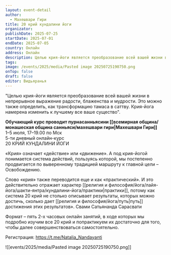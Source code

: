 ```yaml
---
layout: event-detail
author:
  - Махешвари Гири
title: 20 крий кундалини йоги
organizator: 
publishDate: 2025-07-25
startDate: 2025-07-01
endDate: 2025-07-05
country: Онлайн
address: Онлайн
description: Целью крия-йоги является преобразование всей вашей жизни в непрерывное выражение радости, блаженства и мудрости. Это можно также определить, как трансформацию тамаса в саттву. Крия-йога намерена изменить к лучшему все ваше существо
tags: 
image: /events/2025/media/Pasted image 20250725190750.png
onTop: false
draft: false
editor: Видьяранья
---
```

"Целью крия-йоги является преобразование всей вашей жизни в непрерывное выражение радости, блаженства и мудрости. Это можно также определить, как трансформацию тамаса в саттву. Крия-йога намерена изменить к лучшему все ваше существо".

**Обучающий курс проводит пурнасанньясини [[всемирная община/монашеская община санньяси/махешвари гири|Махешвари Гири]]** \
1–5 июля, 17–19.00 по Мск \
5-ти дневный онлайн-курс \
20 КРИЙ КУНДАЛИНИ ЙОГИ

«Крия» означает «действие» или «движение». А под крия-йогой понимается система действий, пользуясь которой, мы постепенно продвигается по выверенному традицией маршруту к главной цели – Освобождению. 

Слово «крия» также переводится еще и как «практический». И это действительно отражает характер [[религия и философия/йога/лайя-йога/шакти-янтра/кундалини-йога/практики|практики]], потому как система 20 крий не столько описывает результаты, которых можно достичь, сколько дает [[религия и философия/йога/путь|путь]] достижения этих результатов».
Свами Сатьянанда Сарасвати

Формат – пять 2-х часовых онлайн занятий, в ходе которых мы подробно изучим все 20 крий и попрактикуем их достаточно для того, чтобы далее совершенствоваться самостоятельно. 

Регистрация: https://t.me/Natalia_Nandayanti

![[events/2025/media/Pasted image 20250725190750.png]]
